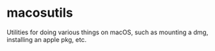 # macosutils

Utilities for doing various things on macOS, such as mounting a dmg, installing an apple pkg, etc.

